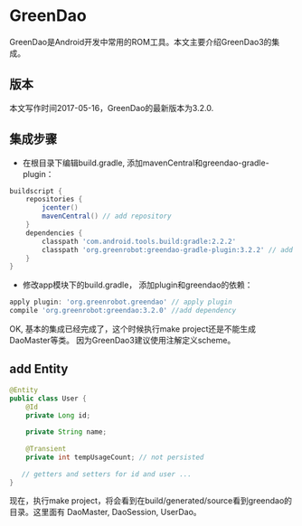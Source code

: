 # GreenDao
GreenDao是Android开发中常用的ROM工具。本文主要介绍GreenDao3的集成。

## 版本
本文写作时间2017-05-16，GreenDao的最新版本为3.2.0.

## 集成步骤
 - 在根目录下编辑build.gradle, 添加mavenCentral和greendao-gradle-plugin：
```groovy
buildscript {
    repositories {
        jcenter()
        mavenCentral() // add repository
    }
    dependencies {
        classpath 'com.android.tools.build:gradle:2.2.2'
        classpath 'org.greenrobot:greendao-gradle-plugin:3.2.2' // add plugin
    }
}
```

- 修改app模块下的build.gradle， 添加plugin和greendao的依赖：
 ```groovy
 apply plugin: 'org.greenrobot.greendao' // apply plugin
 compile 'org.greenrobot:greendao:3.2.0' //add dependency

 ```

OK, 基本的集成已经完成了，这个时候执行make project还是不能生成DaoMaster等类。
因为GreenDao3建议使用注解定义scheme。

## add Entity

```Java
@Entity
public class User {
    @Id
    private Long id;
 
    private String name;
 
    @Transient
    private int tempUsageCount; // not persisted
 
   // getters and setters for id and user ...
}
```
现在，执行make project，将会看到在build/generated/source看到greendao的目录。这里面有
DaoMaster, DaoSession, UserDao。
